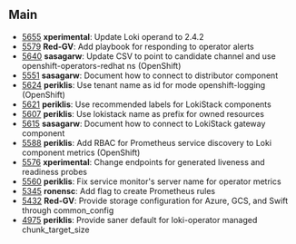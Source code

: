 ## Main

- [5655](https://github.com/grafana/loki/pull/5655) **xperimental**: Update Loki operand to 2.4.2
- [5579](https://github.com/grafana/loki/pull/5579) **Red-GV**: Add playbook for responding to operator alerts
- [5640](https://github.com/grafana/loki/pull/5640) **sasagarw**: Update CSV to point to candidate channel and use openshift-operators-redhat ns (OpenShift)
- [5551](https://github.com/grafana/loki/pull/5551) **sasagarw**: Document how to connect to distributor component
- [5624](https://github.com/grafana/loki/pull/5624) **periklis**: Use tenant name as id for mode openshift-logging (OpenShift)
- [5621](https://github.com/grafana/loki/pull/5621) **periklis**: Use recommended labels for LokiStack components
- [5607](https://github.com/grafana/loki/pull/5607) **periklis**: Use lokistack name as prefix for owned resources
- [5615](https://github.com/grafana/loki/pull/5615) **sasagarw**: Document how to connect to LokiStack gateway component
- [5588](https://github.com/grafana/loki/pull/5588) **periklis**: Add RBAC for Prometheus service discovery to Loki component metrics (OpenShift)
- [5576](https://github.com/grafana/loki/pull/5576) **xperimental**: Change endpoints for generated liveness and readiness probes
- [5560](https://github.com/grafana/loki/pull/5560) **periklis**: Fix service monitor's server name for operator metrics
- [5345](https://github.com/grafana/loki/pull/5345) **ronensc**: Add flag to create Prometheus rules
- [5432](https://github.com/grafana/loki/pull/5432) **Red-GV**: Provide storage configuration for Azure, GCS, and Swift through common_config
- [4975](https://github.com/grafana/loki/pull/4975) **periklis**: Provide saner default for loki-operator managed chunk_target_size
